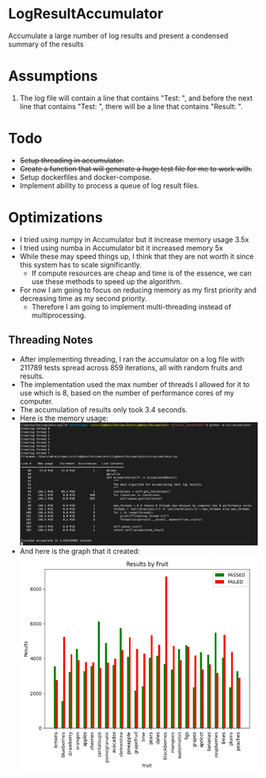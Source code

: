 # LogResultAccumulator
Accumulate a large number of log results and present a condensed summary of the results

# Assumptions
1. The log file will contain a line that contains "Test: ", and before the next line that contains "Test: ", there will be a line that contains "Result: ".

# Todo
- ~~Setup threading in accumulator.~~
- ~~Create a function that will generate a huge test file for me to work with.~~
- Setup dockerfiles and docker-compose.
- Implement ability to process a queue of log result files.

# Optimizations
- I tried using numpy in Accumulator but it increase memory usage 3.5x
- I tried using numba in Accumulator bit it increased memory 5x
- While these may speed things up, I think that they are not worth it since this system has to scale significantly.
  - If compute resources are cheap and time is of the essence, we can use these methods to speed up the algorithm.
- For now I am going to focus on reducing memory as my first priority and decreasing time as my second priority.
  - Therefore I am going to implement multi-threading instead of multiprocessing.

## Threading Notes
- After implementing threading, I ran the accumulator on a log file with 211789 tests spread across 859 iterations, all with random fruits and results.
- The implementation used the max number of threads I allowed for it to use which is 8, based on the number of performance cores of my computer.
- The accumulation of results only took 3.4 seconds.
- Here is the memory usage:
![Alt text](documentation/mem_usage.png?raw=true "Title")
- And here is the graph that it created:
![Alt text](documentation/graph.png?raw=true "Title")
